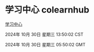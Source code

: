 # 学习中心 colearnhub
[学习中心](http://219.139.197.74:56308/colearnhub/)

2024年 10月 30日 星期三 13:50:02 CST

2024年 10月 30日 星期三 05:50:02 GMT
